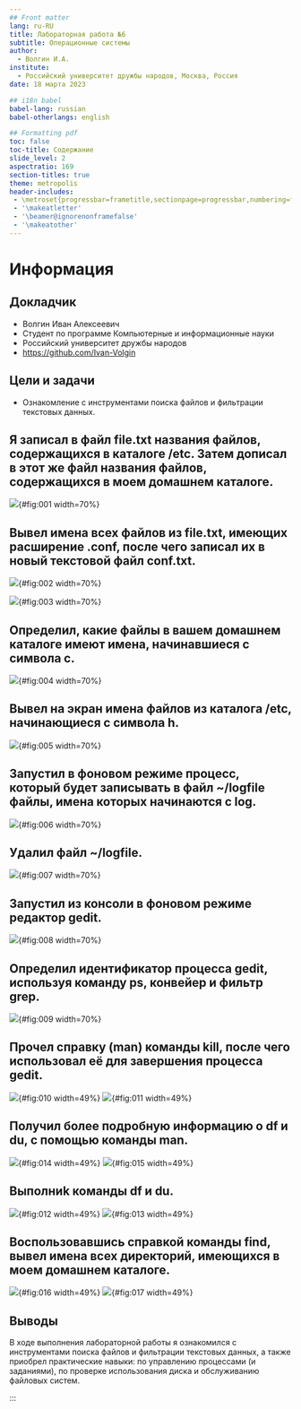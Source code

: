 ```yaml
---
## Front matter
lang: ru-RU
title: Лабораторная работа №6
subtitle: Операционные системы
author:
  - Волгин И.А.
institute:
  - Российский университет дружбы народов, Москва, Россия
date: 18 марта 2023

## i18n babel
babel-lang: russian
babel-otherlangs: english

## Formatting pdf
toc: false
toc-title: Содержание
slide_level: 2
aspectratio: 169
section-titles: true
theme: metropolis
header-includes:
 - \metroset{progressbar=frametitle,sectionpage=progressbar,numbering=fraction}
 - '\makeatletter'
 - '\beamer@ignorenonframefalse'
 - '\makeatother'
---
```


# Информация

## Докладчик

 * Волгин Иван Алексеевич
  * Студент по программе Компьютерные и информационные науки
  * Российский университет дружбы народов
  * <https://github.com/Ivan-Volgin>

## Цели и задачи

- Ознакомление с инструментами поиска файлов и фильтрации текстовых данных.

## Я записал в файл file.txt названия файлов, содержащихся в каталоге /etc. Затем дописал в этот же файл названия файлов, содержащихся в моем домашнем каталоге.

![](image/1.png){#fig:001 width=70%}

## Вывел имена всех файлов из file.txt, имеющих расширение .conf, после чего записал их в новый текстовой файл conf.txt.

![](image/2.png){#fig:002 width=70%}

![](image/3.png){#fig:003 width=70%}

## Определил, какие файлы в вашем домашнем каталоге имеют имена, начинавшиеся с символа c.

![](image/4.png){#fig:004 width=70%}

## Вывел на экран имена файлов из каталога /etc, начинающиеся с символа h.

![](image/5.png){#fig:005 width=70%}

## Запустил в фоновом режиме процесс, который будет записывать в файл ~/logfile файлы, имена которых начинаются с log.

![](image/6.png){#fig:006 width=70%}

## Удалил файл ~/logfile.

![](image/7.png){#fig:007 width=70%}

## Запустил из консоли в фоновом режиме редактор gedit.

![](image/8.png){#fig:008 width=70%}

## Определил идентификатор процесса gedit, используя команду ps, конвейер и фильтр grep.

![](image/9.png){#fig:009 width=70%}

## Прочел справку (man) команды kill, после чего использовал её для завершения процесса gedit.

![](image/10.png){#fig:010 width=49%}
![](image/11.png){#fig:011 width=49%}

## Получил более подробную информацию о df и du, с помощью команды man.

![](image/12.png){#fig:014 width=49%}
![](image/13.png){#fig:015 width=49%}

## Выполниk команды df и du.

![](image/14.png){#fig:012 width=49%}
![](image/15.png){#fig:013 width=49%}

## Воспользовавшись справкой команды find, вывел имена всех директорий, имеющихся в моем домашнем каталоге.

![](image/16.png){#fig:016 width=49%}
![](image/17.png){#fig:017 width=49%}

## Выводы

В ходе выполнения лабораторной работы я ознакомился с инструментами поиска файлов и фильтрации текстовых данных, а также приобрел практические навыки: по управлению процессами (и заданиями), по проверке использования диска и обслуживанию файловых систем.

:::

